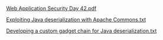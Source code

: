 [Web Application Security Day 42.pdf](https://github.com/fengsujie/Web-Application-Security-Day-42/files/9741628/Web.Application.Security.Day.42.pdf)



[Exploiting Java deserialization with Apache Commons.txt](https://github.com/fengsujie/Web-Application-Security-Day-42/files/9741629/Exploiting.Java.deserialization.with.Apache.Commons.txt)



[Developing a custom gadget chain for Java deserialization.txt](https://github.com/fengsujie/Web-Application-Security-Day-42/files/9741630/Developing.a.custom.gadget.chain.for.Java.deserialization.txt)
